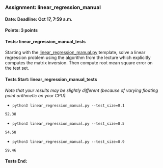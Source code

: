 ### Assignment: linear_regression_manual
#### Date: Deadline: Oct 17, 7:59 a.m.
#### Points: 3 points
#### Tests: linear_regression_manual_tests

Starting with the
[linear_regression_manual.py](https://github.com/ufal/npfl129/tree/past-2223/labs/01/linear_regression_manual.py)
template, solve a linear regression problem using the algorithm from the lecture
which explicitly computes the matrix inversion. Then compute root mean square
error on the test set.

#### Tests Start: linear_regression_manual_tests
_Note that your results may be slightly different (because of varying floating point arithmetic on your CPU)._
- `python3 linear_regression_manual.py --test_size=0.1`
```
52.38
```
- `python3 linear_regression_manual.py --test_size=0.5`
```
54.58
```
- `python3 linear_regression_manual.py --test_size=0.9`
```
59.46
```
#### Tests End:

